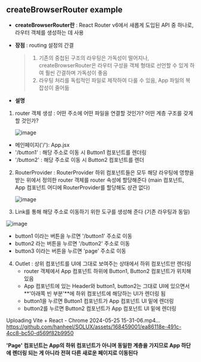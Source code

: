 


## createBrowserRouter example

* **createBrowserRouter란** : React Router v6에서 새롭게 도입된 API 중 하나로, 라우터 객체를 생성하는 데 사용


  
* **장점** : routing 설정의 간결
  > 1) 기존의 중첩된 구조의 라우팅은 가독성이 떨어지나, createBrowserRouter은 라우터 구성을 객체 형태로 선언할 수 있게 하여 훨씬 간결하며 가독성이 좋음
  > 2) 라우팅 처리를 독립적인 파일로 제작하여 다룰 수 있음, App 파일의 복잡성이 줄어듦



* **설명**
1) router 객체 생성 : 어떤 주소에 어떤 파일을 연결할 것인가? 어떤 계층 구조를 갖게 할 것인가?


   ![image](https://github.com/hanheel/SOLUX/assets/168459001/02679aaa-8edf-4b44-ab57-739bdf6df6b0)

  * 메인페이지('/'): App.jsx
  * '/button1' : 해당 주소로 이동 시 Button1 컴포넌트를 렌더링
  * '/button2' : 해당 주소로 이동 시 Button2 컴포넌트를 렌더

2) RouterProvider : RouterProvider 하위 컴포넌트들은 모두 해당 라우팅에 영향을 받는
   위에서 정의한 router 객체를 router 속성에 할당해준다
   (main 컴포넌트, App 컴포넌트 어디에 RouterProvider를 할당해도 상관 없다)


   ![image](https://github.com/hanheel/SOLUX/assets/168459001/0a31feb0-d4b1-4406-a9b0-ea6c1016004d)


3) Link를 통해 해당 주소로 이동하기 위한 도구를 생성해 준다 (기존 라우팅과 동일)

   
  ![image](https://github.com/hanheel/SOLUX/assets/168459001/04463b38-26e4-433b-b086-1c829a27bb48)
  * button1 이라는 버튼을 누르면 '/button1' 주소로 이동
  * button2 라는 버튼을 누르면 '/button2' 주소로 이동
  * button3 이라는 버튼을 누르면 'page' 주소로 이동


4) Outlet : 상위 컴포넌트를 UI에 그대로 보여주는 상태에서 하위 컴포넌트만 렌더링
    * router 객체에서 App 컴포넌트 하위에 Button1, Button2 컴포넌트가 위치해 있음
    * App 컴포넌트에 있는 Header와 button1, button2는 그대로 UI에 있으면서 **'아래쪽 빈 부분'**에 하위 컴포넌트에 해당하는 UI가 렌더링 됨
    * button1을 누르면 Button1 컴포넌트가 App 컴포넌트 UI 밑에 렌더링
    * button2를 누르면 Button2 컴포넌트가 App 컴포넌트 UI 밑에 렌더링
      
  Uploading Vite + React - Chrome 2024-05-25 15-31-06.mp4…
https://github.com/hanheel/SOLUX/assets/168459001/ea86118e-491c-4cc8-bc50-d569f82b9950

**'Page' 컴포넌트는 App의 하위 컴포넌트가 아니며 동일한 계층을 가지므로 App 하단에 렌더링 되는 게 아니라 전혀 다른 새로운 페이지로 이동된다**

 
